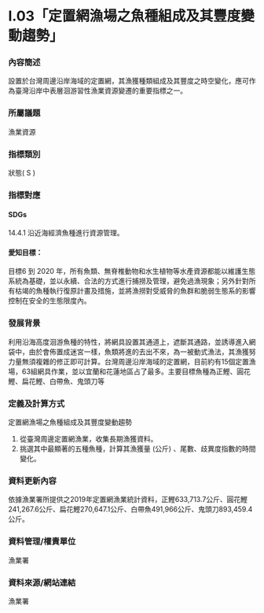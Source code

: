# I.03「定置網漁場之魚種組成及其豐度變動趨勢」

<script type="text/javascript" src="http://cdn.mathjax.org/mathjax/latest/MathJax.js?config=TeX-AMS-MML_HTMLorMML"></script>
### 內容簡述
設置於台灣周邊沿岸海域的定置網，其漁獲種類組成及其豐度之時空變化，應可作為臺灣沿岸中表層洄游習性漁業資源變遷的重要指標之一。

### 所屬議題
漁業資源
### 指標類別
狀態( S )
### 指標對應
#### SDGs
14.4.1
沿近海經濟魚種進行資源管理。
#### 愛知目標：
目標6
到 2020 年，所有魚類、無脊椎動物和水生植物等水產資源都能以維護生態系統為基礎，並以永續、合法的方式進行捕撈及管理，避免過漁現象；另外針對所有枯竭的魚種執行復原計畫及措施，並將漁撈對受威脅的魚群和脆弱生態系的影響控制在安全的生態限度內。
### 發展背景
利用沿海高度洄游魚種的特性，將網具設置其通道上，遮斷其通路，並誘導進入網袋中，由於會佈置成迷宮一樣，魚類將進的去出不來，為一被動式漁法，其漁獲努力量無須複雜的修正即可計算。台灣周邊沿岸海域的定置網，目前約有15個定置漁場，63組網具作業，並以宜蘭和花蓮地區占了最多。主要目標魚種為正鰹、圓花鰹、扁花鰹、白帶魚、鬼頭刀等
### 定義及計算方式
定置網漁場之魚種組成及其豐度變動趨勢
1. 從臺灣周邊定置網漁業，收集長期漁獲資料。
2. 挑選其中最顯著的五種魚種，計算其漁獲量 (公斤) 、尾數、歧異度指數的時間變化。
### 資料更新內容
依據漁業署所提供之2019年定置網漁業統計資料，正鰹633,713.7公斤、圓花鰹241,267.6公斤、扁花鰹270,647.1公斤、白帶魚491,966公斤、鬼頭刀893,459.4公斤。
### 資料管理/權責單位
漁業署
### 資料來源/網站連結
漁業署